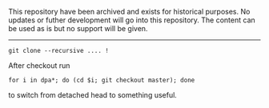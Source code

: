 This repository have been archived and exists for historical purposes. 
No updates or futher development will go into this repository. The content can be used as is but no support will be given. 

---


    git clone --recursive .... !

After checkout run

    for i in dpa*; do (cd $i; git checkout master); done

to switch from detached head to something useful.

